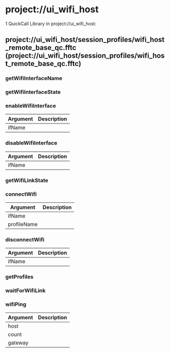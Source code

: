 # project://ui_wifi_host
1 QuickCall Library in project://ui_wifi_host:
## project://ui_wifi_host/session_profiles/wifi_host_remote_base_qc.fftc (project://ui_wifi_host/session_profiles/wifi_host_remote_base_qc.fftc)

### getWifiInterfaceName
### getWifiInterfaceState
### enableWifiInterface

Argument | Description
------------ | -------------
ifName | 
### disableWifiInterface

Argument | Description
------------ | -------------
ifName | 
### getWifiLinkState
### connectWifi

Argument | Description
------------ | -------------
ifName | 
profileName | 
### disconnectWifi

Argument | Description
------------ | -------------
ifName | 
### getProfiles
### waitForWifiLink
### wifiPing

Argument | Description
------------ | -------------
host | 
count | 
gateway | 
